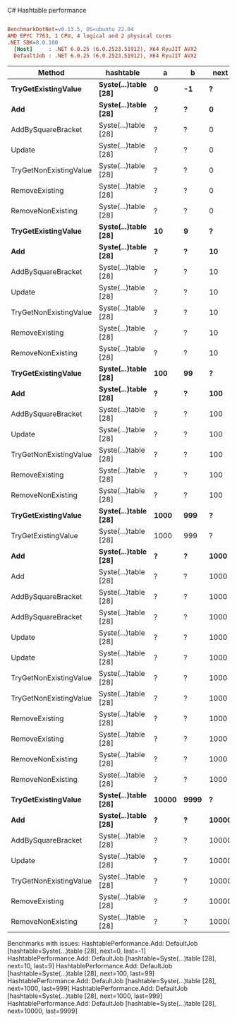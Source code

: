 C# Hashtable performance
``` ini

BenchmarkDotNet=v0.13.5, OS=ubuntu 22.04
AMD EPYC 7763, 1 CPU, 4 logical and 2 physical cores
.NET SDK=8.0.100
  [Host]     : .NET 6.0.25 (6.0.2523.51912), X64 RyuJIT AVX2
  DefaultJob : .NET 6.0.25 (6.0.2523.51912), X64 RyuJIT AVX2


```
|                 Method |            hashtable |     a |    b |  next | last |      Mean |     Error |    StdDev |   Gen0 | Allocated |
|----------------------- |--------------------- |------ |----- |------ |----- |----------:|----------:|----------:|-------:|----------:|
|    **TryGetExistingValue** | **Syste(...)table [28]** |     **0** |   **-1** |     **?** |    **?** | **12.283 ns** | **0.0243 ns** | **0.0228 ns** | **0.0003** |      **24 B** |
|                    **Add** | **Syste(...)table [28]** |     **?** |    **?** |     **0** |   **-1** |        **NA** |        **NA** |        **NA** |      **-** |         **-** |
|     AddBySquareBracket | Syste(...)table [28] |     ? |    ? |     0 |   -1 | 12.920 ns | 0.0232 ns | 0.0217 ns |      - |         - |
|                 Update | Syste(...)table [28] |     ? |    ? |     0 |   -1 | 12.916 ns | 0.0237 ns | 0.0221 ns |      - |         - |
| TryGetNonExistingValue | Syste(...)table [28] |     ? |    ? |     0 |   -1 |  8.237 ns | 0.0081 ns | 0.0063 ns |      - |         - |
|         RemoveExisting | Syste(...)table [28] |     ? |    ? |     0 |   -1 |  7.368 ns | 0.0212 ns | 0.0198 ns |      - |         - |
|      RemoveNonExisting | Syste(...)table [28] |     ? |    ? |     0 |   -1 |  9.201 ns | 0.0216 ns | 0.0202 ns |      - |         - |
|    **TryGetExistingValue** | **Syste(...)table [28]** |    **10** |    **9** |     **?** |    **?** | **17.531 ns** | **0.0664 ns** | **0.0621 ns** | **0.0003** |      **24 B** |
|                    **Add** | **Syste(...)table [28]** |     **?** |    **?** |    **10** |    **9** |        **NA** |        **NA** |        **NA** |      **-** |         **-** |
|     AddBySquareBracket | Syste(...)table [28] |     ? |    ? |    10 |    9 | 12.917 ns | 0.0280 ns | 0.0262 ns |      - |         - |
|                 Update | Syste(...)table [28] |     ? |    ? |    10 |    9 | 16.294 ns | 0.0088 ns | 0.0069 ns |      - |         - |
| TryGetNonExistingValue | Syste(...)table [28] |     ? |    ? |    10 |    9 |  8.258 ns | 0.0261 ns | 0.0244 ns |      - |         - |
|         RemoveExisting | Syste(...)table [28] |     ? |    ? |    10 |    9 |  7.344 ns | 0.0200 ns | 0.0187 ns |      - |         - |
|      RemoveNonExisting | Syste(...)table [28] |     ? |    ? |    10 |    9 |  7.339 ns | 0.0223 ns | 0.0198 ns |      - |         - |
|    **TryGetExistingValue** | **Syste(...)table [28]** |   **100** |   **99** |     **?** |    **?** | **17.572 ns** | **0.0253 ns** | **0.0211 ns** | **0.0003** |      **24 B** |
|                    **Add** | **Syste(...)table [28]** |     **?** |    **?** |   **100** |   **99** |        **NA** |        **NA** |        **NA** |      **-** |         **-** |
|     AddBySquareBracket | Syste(...)table [28] |     ? |    ? |   100 |   99 | 12.912 ns | 0.0246 ns | 0.0230 ns |      - |         - |
|                 Update | Syste(...)table [28] |     ? |    ? |   100 |   99 | 16.300 ns | 0.0064 ns | 0.0056 ns |      - |         - |
| TryGetNonExistingValue | Syste(...)table [28] |     ? |    ? |   100 |   99 |  8.254 ns | 0.0241 ns | 0.0225 ns |      - |         - |
|         RemoveExisting | Syste(...)table [28] |     ? |    ? |   100 |   99 |  7.348 ns | 0.0264 ns | 0.0247 ns |      - |         - |
|      RemoveNonExisting | Syste(...)table [28] |     ? |    ? |   100 |   99 |  7.329 ns | 0.0065 ns | 0.0054 ns |      - |         - |
|    **TryGetExistingValue** | **Syste(...)table [28]** |  **1000** |  **999** |     **?** |    **?** | **17.646 ns** | **0.1045 ns** | **0.0978 ns** | **0.0003** |      **24 B** |
|    TryGetExistingValue | Syste(...)table [28] |  1000 |  999 |     ? |    ? | 17.797 ns | 0.0779 ns | 0.0729 ns | 0.0003 |      24 B |
|                    **Add** | **Syste(...)table [28]** |     **?** |    **?** |  **1000** |  **999** |        **NA** |        **NA** |        **NA** |      **-** |         **-** |
|                    Add | Syste(...)table [28] |     ? |    ? |  1000 |  999 |        NA |        NA |        NA |      - |         - |
|     AddBySquareBracket | Syste(...)table [28] |     ? |    ? |  1000 |  999 | 12.913 ns | 0.0215 ns | 0.0201 ns |      - |         - |
|     AddBySquareBracket | Syste(...)table [28] |     ? |    ? |  1000 |  999 | 12.909 ns | 0.0208 ns | 0.0195 ns |      - |         - |
|                 Update | Syste(...)table [28] |     ? |    ? |  1000 |  999 | 16.323 ns | 0.0509 ns | 0.0476 ns |      - |         - |
|                 Update | Syste(...)table [28] |     ? |    ? |  1000 |  999 | 16.312 ns | 0.0467 ns | 0.0390 ns |      - |         - |
| TryGetNonExistingValue | Syste(...)table [28] |     ? |    ? |  1000 |  999 |  8.246 ns | 0.0191 ns | 0.0170 ns |      - |         - |
| TryGetNonExistingValue | Syste(...)table [28] |     ? |    ? |  1000 |  999 |  8.263 ns | 0.0237 ns | 0.0221 ns |      - |         - |
|         RemoveExisting | Syste(...)table [28] |     ? |    ? |  1000 |  999 |  7.345 ns | 0.0257 ns | 0.0240 ns |      - |         - |
|         RemoveExisting | Syste(...)table [28] |     ? |    ? |  1000 |  999 |  7.331 ns | 0.0060 ns | 0.0053 ns |      - |         - |
|      RemoveNonExisting | Syste(...)table [28] |     ? |    ? |  1000 |  999 |  7.342 ns | 0.0223 ns | 0.0209 ns |      - |         - |
|      RemoveNonExisting | Syste(...)table [28] |     ? |    ? |  1000 |  999 |  7.344 ns | 0.0248 ns | 0.0232 ns |      - |         - |
|    **TryGetExistingValue** | **Syste(...)table [28]** | **10000** | **9999** |     **?** |    **?** | **17.631 ns** | **0.0847 ns** | **0.0751 ns** | **0.0003** |      **24 B** |
|                    **Add** | **Syste(...)table [28]** |     **?** |    **?** | **10000** | **9999** |        **NA** |        **NA** |        **NA** |      **-** |         **-** |
|     AddBySquareBracket | Syste(...)table [28] |     ? |    ? | 10000 | 9999 | 12.897 ns | 0.0089 ns | 0.0074 ns |      - |         - |
|                 Update | Syste(...)table [28] |     ? |    ? | 10000 | 9999 | 16.344 ns | 0.0514 ns | 0.0481 ns |      - |         - |
| TryGetNonExistingValue | Syste(...)table [28] |     ? |    ? | 10000 | 9999 |  8.254 ns | 0.0220 ns | 0.0195 ns |      - |         - |
|         RemoveExisting | Syste(...)table [28] |     ? |    ? | 10000 | 9999 |  7.344 ns | 0.0252 ns | 0.0235 ns |      - |         - |
|      RemoveNonExisting | Syste(...)table [28] |     ? |    ? | 10000 | 9999 |  7.323 ns | 0.0053 ns | 0.0041 ns |      - |         - |

Benchmarks with issues:
  HashtablePerformance.Add: DefaultJob [hashtable=Syste(...)table [28], next=0, last=-1]
  HashtablePerformance.Add: DefaultJob [hashtable=Syste(...)table [28], next=10, last=9]
  HashtablePerformance.Add: DefaultJob [hashtable=Syste(...)table [28], next=100, last=99]
  HashtablePerformance.Add: DefaultJob [hashtable=Syste(...)table [28], next=1000, last=999]
  HashtablePerformance.Add: DefaultJob [hashtable=Syste(...)table [28], next=1000, last=999]
  HashtablePerformance.Add: DefaultJob [hashtable=Syste(...)table [28], next=10000, last=9999]
